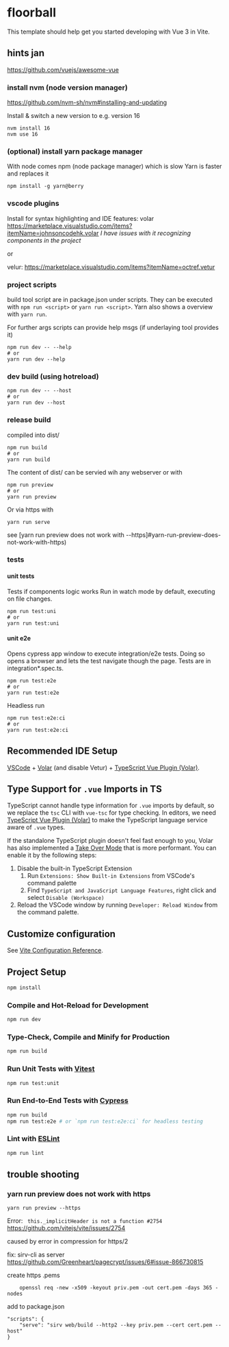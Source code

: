 # floorball

This template should help get you started developing with Vue 3 in Vite.


## hints jan

https://github.com/vuejs/awesome-vue

### install nvm (node version manager)
https://github.com/nvm-sh/nvm#installing-and-updating

Install & switch a new version to e.g. version 16
```
nvm install 16
nvm use 16
```

### (optional) install yarn package manager
With node comes npm (node package manager) which is slow
Yarn is faster and replaces it
```
npm install -g yarn@berry
```

### vscode plugins
Install for syntax highlighting and IDE features:
volar https://marketplace.visualstudio.com/items?itemName=johnsoncodehk.volar
_I have issues with it recognizing components in the project_

or 

velur: https://marketplace.visualstudio.com/items?itemName=octref.vetur

### project scripts
build tool script are in package.json under scripts. They can be executed with `npm run <script>` or `yarn run <script>`. Yarn also shows a overview with `yarn run`.

For further args scripts can provide help msgs (if underlaying tool provides it)
```
npm run dev -- --help
# or
yarn run dev --help
```

### dev build (using hotreload)
```
npm run dev -- --host
# or
yarn run dev --host
```

### release build
compiled into dist/
```
npm run build
# or
yarn run build
```

The content of dist/ can be servied wih any webserver or with
```
npm run preview
# or
yarn run preview
```

Or via https with
```
yarn run serve
```
see [yarn run preview does not work with --https]#yarn-run-preview-does-not-work-with-https)

### tests

#### unit tests
Tests if components logic works
Run in watch mode by default, executing on file changes.
```
npm run test:uni
# or
yarn run test:uni
```
#### unit e2e
Opens cypress app window to execute integration/e2e tests. Doing so opens a browser and lets the test navigate though the page.
Tests are in integration\*.spec.ts.

```
npm run test:e2e
# or
yarn run test:e2e
```

Headless run 
```
npm run test:e2e:ci
# or
yarn run test:e2e:ci
```

## Recommended IDE Setup

[VSCode](https://code.visualstudio.com/) + [Volar](https://marketplace.visualstudio.com/items?itemName=johnsoncodehk.volar) (and disable Vetur) + [TypeScript Vue Plugin (Volar)](https://marketplace.visualstudio.com/items?itemName=johnsoncodehk.vscode-typescript-vue-plugin).

## Type Support for `.vue` Imports in TS

TypeScript cannot handle type information for `.vue` imports by default, so we replace the `tsc` CLI with `vue-tsc` for type checking. In editors, we need [TypeScript Vue Plugin (Volar)](https://marketplace.visualstudio.com/items?itemName=johnsoncodehk.vscode-typescript-vue-plugin) to make the TypeScript language service aware of `.vue` types.

If the standalone TypeScript plugin doesn't feel fast enough to you, Volar has also implemented a [Take Over Mode](https://github.com/johnsoncodehk/volar/discussions/471#discussioncomment-1361669) that is more performant. You can enable it by the following steps:

1. Disable the built-in TypeScript Extension
    1) Run `Extensions: Show Built-in Extensions` from VSCode's command palette
    2) Find `TypeScript and JavaScript Language Features`, right click and select `Disable (Workspace)`
2. Reload the VSCode window by running `Developer: Reload Window` from the command palette.

## Customize configuration

See [Vite Configuration Reference](https://vitejs.dev/config/).

## Project Setup

```sh
npm install
```

### Compile and Hot-Reload for Development

```sh
npm run dev
```

### Type-Check, Compile and Minify for Production

```sh
npm run build
```

### Run Unit Tests with [Vitest](https://vitest.dev/)

```sh
npm run test:unit
```

### Run End-to-End Tests with [Cypress](https://www.cypress.io/)

```sh
npm run build
npm run test:e2e # or `npm run test:e2e:ci` for headless testing
```

### Lint with [ESLint](https://eslint.org/)

```sh
npm run lint
```


## trouble shooting
### yarn run preview does not work with https
```
yarn run preview --https
```
Error: ` this._implicitHeader is not a function #2754`
https://github.com/vitejs/vite/issues/2754

caused by error in compression for https/2

fix: sirv-cli as server
https://github.com/Greenheart/pagecrypt/issues/6#issue-866730815

create https .pems
```
    openssl req -new -x509 -keyout priv.pem -out cert.pem -days 365 -nodes
```
add to package.json
```
"scripts": {
    "serve": "sirv web/build --http2 --key priv.pem --cert cert.pem --host"
}
```